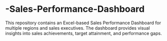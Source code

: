 # -Sales-Performance-Dashboard
This repository contains an Excel-based Sales Performance Dashboard for multiple regions and sales executives. The dashboard provides visual insights into sales achievements, target attainment, and performance gaps. 
